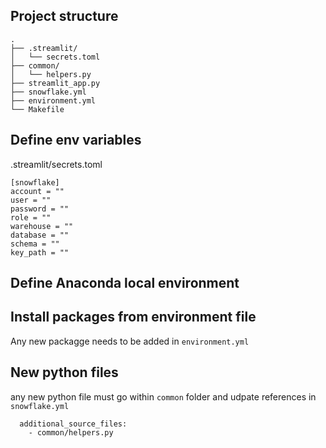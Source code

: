 

## Project structure

```
.
├── .streamlit/
│   └── secrets.toml
├── common/
│   └── helpers.py
├── streamlit_app.py
├── snowflake.yml
├── environment.yml
└── Makefile
```


## Define env variables 
.streamlit/secrets.toml
```
[snowflake]
account = ""
user = ""
password = ""
role = ""
warehouse = ""
database = ""
schema = ""
key_path = ""

```

## Define Anaconda local environment

## Install packages from environment file 

Any new packagge needs to be added in `environment.yml`


## New python files 

any new python file must go within `common` folder and udpate references in `snowflake.yml`

```
  additional_source_files:
    - common/helpers.py
```